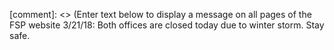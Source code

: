 [comment]: <> (Enter text below to display a message on all pages of the FSP website
3/21/18: Both offices are closed today due to winter storm. Stay safe.


